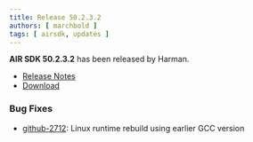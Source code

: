 ```yaml
---
title: Release 50.2.3.2
authors: [ marchbold ]
tags: [ airsdk, updates ]
---
```



**AIR SDK 50.2.3.2** has been released by Harman.  

- [Release Notes](https://airsdk.harman.com/api/versions/50.2.3.2/release-notes/Release_Notes_AIR_SDK_50.2.3.pdf)  
- [Download](https://airsdk.harman.com/download/50.2.3.2)  


### Bug Fixes    

- [github-2712](https://github.com/airsdk/Adobe-Runtime-Support/issues/2712): Linux runtime rebuild using earlier GCC version

